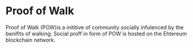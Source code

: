# Proof of Walk
Proof of Walk (POW)is a inititive of community socially infulenced by the benifits of walking. Social proff in form of POW is hosted on the Ehtereum blockchain network. 
